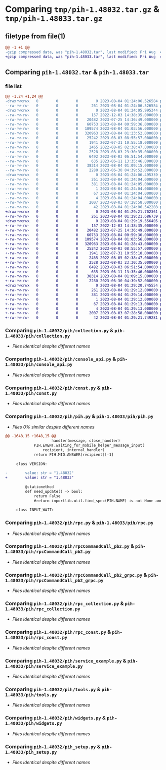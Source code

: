 # Comparing `tmp/pih-1.48032.tar.gz` & `tmp/pih-1.48033.tar.gz`

## filetype from file(1)

```diff
@@ -1 +1 @@
-gzip compressed data, was "pih-1.48032.tar", last modified: Fri Aug  4 01:24:06 2023, max compression
+gzip compressed data, was "pih-1.48033.tar", last modified: Fri Aug  4 01:29:21 2023, max compression
```

## Comparing `pih-1.48032.tar` & `pih-1.48033.tar`

### file list

```diff
@@ -1,24 +1,24 @@
-drwxrwxrwx   0        0        0        0 2023-08-04 01:24:06.526584 pih-1.48032/
--rw-rw-rw-   0        0        0      261 2023-08-04 01:24:06.526584 pih-1.48032/PKG-INFO
-drwxrwxrwx   0        0        0        0 2023-08-04 01:24:05.995344 pih-1.48032/pih/
--rw-rw-rw-   0        0        0      157 2022-12-03 14:38:35.000000 pih-1.48032/pih/__init__.py
--rw-rw-rw-   0        0        0    20482 2023-07-25 14:36:49.000000 pih-1.48032/pih/collection.py
--rw-rw-rw-   0        0        0    60753 2023-08-04 00:59:36.000000 pih-1.48032/pih/console_api.py
--rw-rw-rw-   0        0        0   109574 2023-08-04 01:03:56.000000 pih-1.48032/pih/const.py
--rw-rw-rw-   0        0        0   320963 2023-08-04 01:23:52.000000 pih-1.48032/pih/pih.py
--rw-rw-rw-   0        0        0    25242 2023-08-03 08:55:57.000000 pih-1.48032/pih/rpc.py
--rw-rw-rw-   0        0        0     1941 2022-07-31 10:55:18.000000 pih-1.48032/pih/rpcCommandCall_pb2.py
--rw-rw-rw-   0        0        0     2465 2022-08-05 02:38:47.000000 pih-1.48032/pih/rpcCommandCall_pb2_grpc.py
--rw-rw-rw-   0        0        0     2528 2023-08-03 23:30:35.000000 pih-1.48032/pih/rpc_collection.py
--rw-rw-rw-   0        0        0     6492 2023-08-03 06:51:54.000000 pih-1.48032/pih/rpc_const.py
--rw-rw-rw-   0        0        0      635 2023-06-11 13:35:46.000000 pih-1.48032/pih/service_example.py
--rw-rw-rw-   0        0        0    38314 2023-08-04 01:09:15.000000 pih-1.48032/pih/tools.py
--rw-rw-rw-   0        0        0     2280 2023-06-30 04:39:52.000000 pih-1.48032/pih/widgets.py
-drwxrwxrwx   0        0        0        0 2023-08-04 01:24:06.495339 pih-1.48032/pih.egg-info/
--rw-rw-rw-   0        0        0      261 2023-08-04 01:24:04.000000 pih-1.48032/pih.egg-info/PKG-INFO
--rw-rw-rw-   0        0        0      381 2023-08-04 01:24:05.000000 pih-1.48032/pih.egg-info/SOURCES.txt
--rw-rw-rw-   0        0        0        1 2023-08-04 01:24:04.000000 pih-1.48032/pih.egg-info/dependency_links.txt
--rw-rw-rw-   0        0        0       67 2023-08-04 01:24:04.000000 pih-1.48032/pih.egg-info/requires.txt
--rw-rw-rw-   0        0        0        4 2023-08-04 01:24:04.000000 pih-1.48032/pih.egg-info/top_level.txt
--rw-rw-rw-   0        0        0     2007 2023-08-03 07:28:58.000000 pih-1.48032/pih_setup.py
--rw-rw-rw-   0        0        0       42 2023-08-04 01:24:06.542208 pih-1.48032/setup.cfg
+drwxrwxrwx   0        0        0        0 2023-08-04 01:29:21.702361 pih-1.48033/
+-rw-rw-rw-   0        0        0      261 2023-08-04 01:29:21.686739 pih-1.48033/PKG-INFO
+drwxrwxrwx   0        0        0        0 2023-08-04 01:29:19.556405 pih-1.48033/pih/
+-rw-rw-rw-   0        0        0      157 2022-12-03 14:38:35.000000 pih-1.48033/pih/__init__.py
+-rw-rw-rw-   0        0        0    20482 2023-07-25 14:36:49.000000 pih-1.48033/pih/collection.py
+-rw-rw-rw-   0        0        0    60753 2023-08-04 00:59:36.000000 pih-1.48033/pih/console_api.py
+-rw-rw-rw-   0        0        0   109574 2023-08-04 01:03:56.000000 pih-1.48033/pih/const.py
+-rw-rw-rw-   0        0        0   320963 2023-08-04 01:28:43.000000 pih-1.48033/pih/pih.py
+-rw-rw-rw-   0        0        0    25242 2023-08-03 08:55:57.000000 pih-1.48033/pih/rpc.py
+-rw-rw-rw-   0        0        0     1941 2022-07-31 10:55:18.000000 pih-1.48033/pih/rpcCommandCall_pb2.py
+-rw-rw-rw-   0        0        0     2465 2022-08-05 02:38:47.000000 pih-1.48033/pih/rpcCommandCall_pb2_grpc.py
+-rw-rw-rw-   0        0        0     2528 2023-08-03 23:30:35.000000 pih-1.48033/pih/rpc_collection.py
+-rw-rw-rw-   0        0        0     6492 2023-08-03 06:51:54.000000 pih-1.48033/pih/rpc_const.py
+-rw-rw-rw-   0        0        0      635 2023-06-11 13:35:46.000000 pih-1.48033/pih/service_example.py
+-rw-rw-rw-   0        0        0    38314 2023-08-04 01:09:15.000000 pih-1.48033/pih/tools.py
+-rw-rw-rw-   0        0        0     2280 2023-06-30 04:39:52.000000 pih-1.48033/pih/widgets.py
+drwxrwxrwx   0        0        0        0 2023-08-04 01:29:20.745554 pih-1.48033/pih.egg-info/
+-rw-rw-rw-   0        0        0      261 2023-08-04 01:29:12.000000 pih-1.48033/pih.egg-info/PKG-INFO
+-rw-rw-rw-   0        0        0      381 2023-08-04 01:29:14.000000 pih-1.48033/pih.egg-info/SOURCES.txt
+-rw-rw-rw-   0        0        0        1 2023-08-04 01:29:12.000000 pih-1.48033/pih.egg-info/dependency_links.txt
+-rw-rw-rw-   0        0        0       67 2023-08-04 01:29:13.000000 pih-1.48033/pih.egg-info/requires.txt
+-rw-rw-rw-   0        0        0        4 2023-08-04 01:29:13.000000 pih-1.48033/pih.egg-info/top_level.txt
+-rw-rw-rw-   0        0        0     2007 2023-08-03 07:28:58.000000 pih-1.48033/pih_setup.py
+-rw-rw-rw-   0        0        0       42 2023-08-04 01:29:21.749281 pih-1.48033/setup.cfg
```

### Comparing `pih-1.48032/pih/collection.py` & `pih-1.48033/pih/collection.py`

 * *Files identical despite different names*

### Comparing `pih-1.48032/pih/console_api.py` & `pih-1.48033/pih/console_api.py`

 * *Files identical despite different names*

### Comparing `pih-1.48032/pih/const.py` & `pih-1.48033/pih/const.py`

 * *Files identical despite different names*

### Comparing `pih-1.48032/pih/pih.py` & `pih-1.48033/pih/pih.py`

 * *Files 0% similar despite different names*

```diff
@@ -1648,15 +1648,15 @@
                     handler(message, close_handler)  
             PIH.EVENT.waiting_for_mobile_helper_message_input(
                 recipient, internal_handler)
             return PIH.MIO.ANSWER[recipient][-1] 
 
     class VERSION:
 
-        value: str = "1.48032"
+        value: str = "1.48033"
 
         @staticmethod
         def need_update() -> bool:
             return False
             #return importlib.util.find_spec(PIH.NAME) is not None and PIH.VERSION.value < PIH.VERSION.remote()
     
     class INPUT_WAIT:
```

### Comparing `pih-1.48032/pih/rpc.py` & `pih-1.48033/pih/rpc.py`

 * *Files identical despite different names*

### Comparing `pih-1.48032/pih/rpcCommandCall_pb2.py` & `pih-1.48033/pih/rpcCommandCall_pb2.py`

 * *Files identical despite different names*

### Comparing `pih-1.48032/pih/rpcCommandCall_pb2_grpc.py` & `pih-1.48033/pih/rpcCommandCall_pb2_grpc.py`

 * *Files identical despite different names*

### Comparing `pih-1.48032/pih/rpc_collection.py` & `pih-1.48033/pih/rpc_collection.py`

 * *Files identical despite different names*

### Comparing `pih-1.48032/pih/rpc_const.py` & `pih-1.48033/pih/rpc_const.py`

 * *Files identical despite different names*

### Comparing `pih-1.48032/pih/service_example.py` & `pih-1.48033/pih/service_example.py`

 * *Files identical despite different names*

### Comparing `pih-1.48032/pih/tools.py` & `pih-1.48033/pih/tools.py`

 * *Files identical despite different names*

### Comparing `pih-1.48032/pih/widgets.py` & `pih-1.48033/pih/widgets.py`

 * *Files identical despite different names*

### Comparing `pih-1.48032/pih_setup.py` & `pih-1.48033/pih_setup.py`

 * *Files identical despite different names*

